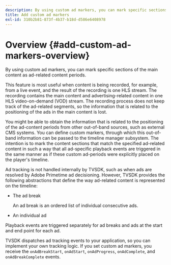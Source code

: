 ```yaml
---
description: By using custom ad markers, you can mark specific sections of the main content as ad-related content periods.
title: Add custom ad markers
exl-id: 310b2b81-873f-4b37-b18d-d586e6408978
---
```

# Overview {#add-custom-ad-markers-overview}

By using custom ad markers, you can mark specific sections of the main content as ad-related content periods.

This feature is most useful when content is being recorded, for example, from a live event, and the result of the recording is one HLS stream. The recording contains the main content and advertising-related content in one HLS video-on-demand (VOD) stream. The recording process does not keep track of the ad-related segments, so the information that is related to the positioning of the ads in the main content is lost.

You might be able to obtain the information that is related to the positioning of the ad-content periods from other out-of-band sources, such as external CMS systems. You can define custom markers, through which this out-of-band information can be passed to the timeline manager subsystem. The intention is to mark the content sections that match the specified ad-related content in such a way that all ad-specific playback events are triggered in the same manner as if these custom ad-periods were explicitly placed on the player's timeline.

Ad tracking is not handled internally by TVSDK, such as when ads are resolved by Adobe Primetime ad decisioning. However, TVSDK provides the following abstractions that define the way ad-related content is represented on the timeline:

* The ad break

  An ad break is an ordered list of individual consecutive ads. 
* An individual ad

Playback events are triggered separately for ad breaks and ads at the start and end point for each ad.

TVSDK dispatches ad tracking events to your application, so you can implement your own tracking logic. If you set custom ad markers, you receive the `onAdBreakStart`, `onAdStart`, `onAdProgress`, `onAdComplete`, and `onAdBreakComplete` events.
